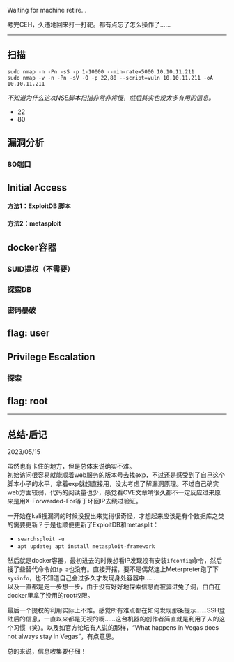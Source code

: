 Waiting for machine retire...

考完CEH，久违地回来打一打靶。都有点忘了怎么操作了……

---

## 扫描

```
sudo nmap -n -Pn -sS -p 1-10000 --min-rate=5000 10.10.11.211
sudo nmap -v -n -Pn -sV -O -p 22,80 --script=vuln 10.10.11.211 -oA 10.10.11.211
```

*不知道为什么这次NSE脚本扫描非常非常慢，然后其实也没太多有用的信息。*

- 22
- 80


## 漏洞分析

### 80端口


## Initial Access


#### 方法1：ExploitDB 脚本


#### 方法2：metasploit


## docker容器


### SUID提权（不需要）


### 探索DB


### 密码暴破


## flag: user



## Privilege Escalation


### 探索



## flag: root


---

## 总结·后记

2023/05/15

虽然也有卡住的地方，但是总体来说确实不难。  
初始访问很容易就能顺着web服务的版本号去找exp，不过还是感受到了自己这个脚本小子的水平，拿着exp就想直接用，没太考虑了解漏洞原理。不过自己确实web方面较弱，代码的阅读量也少，感觉看CVE文章啃很久都不一定反应过来原来是用X-Forwarded-For等于环回IP去绕过验证。

一开始在kali搜漏洞的时候没搜出来觉得很奇怪，才想起来应该是有个数据库之类的需要更新？于是也顺便更新了ExploitDB和metasplit：

- `searchsploit -u`
- `apt update; apt install metasploit-framework`

然后就是docker容器，最初进去的时候想看IP发现没有安装`ifconfig`命令，然后搜了些替代命令如`ip a`也没有。直接开摆，要不是偶然连上Meterpreter跑了下`sysinfo`，也不知道自己会过多久才发现身处容器中……  
以及一直都是走一步想一步，由于没有好好地探索信息而被骗进兔子洞，白白在docker里拿了没用的root权限。

最后一个提权的利用实际上不难。感觉所有难点都在如何发现那条提示……SSH登陆后的信息，一直以来都是无视的啊……这台机器的创作者简直就是利用了人的这个习惯（笑）。以及如官方论坛有人说的那样，“What happens in Vegas does not always stay in Vegas”，有点意思。

总的来说，信息收集要仔细！